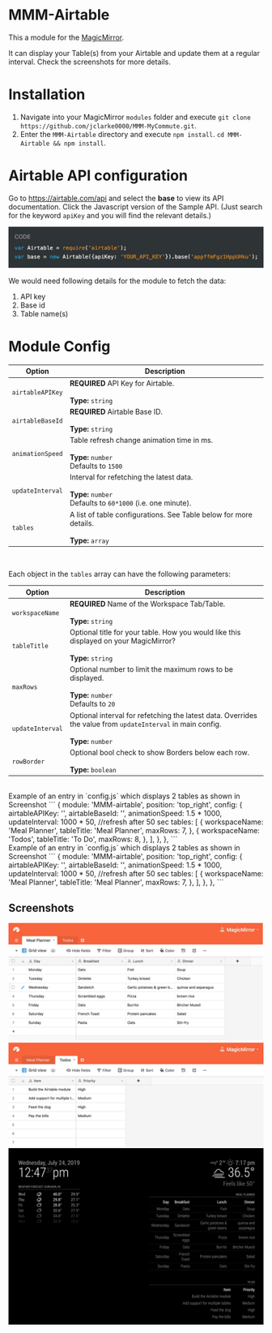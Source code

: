 
# MMM-Airtable
This a module for the [MagicMirror](https://github.com/MichMich/MagicMirror/tree/develop).

It can display your Table(s) from your Airtable and update them at a regular interval. Check the screenshots for more details.

# Installation
1. Navigate into your MagicMirror `modules` folder and execute
`git clone https://github.com/jclarke0000/MMM-MyCommute.git`.
3. Enter the `MMM-Airtable` directory and execute `npm install`.
`cd MMM-Airtable && npm install`.

# Airtable API configuration
Go to https://airtable.com/api and select the **base** to view its API documentation. Click the Javascript version of the Sample API. 
(Just search for the keyword `apiKey` and you will find the relevant details.)

![](screenshots/MMM_Airtable_airtableKey.jpg)

We would need following details for the module to fetch the data:
1. API key
2. Base id
3. Table name(s)

# Module Config
<table>
  <thead>
    <tr>
      <th>Option</th>
      <th>Description</th>
    </tr>
  </thead>
  <tbody>
    <tr>
      <td><code>airtableAPIKey</code></td>
      <td><strong>REQUIRED</strong> API Key for Airtable.<br><br><strong>Type:</strong> <code>string</code></td>
    </tr>
    <tr>
      <td><code>airtableBaseId</code></td>
      <td><strong>REQUIRED</strong> Airtable Base ID.<br><br><strong>Type:</strong> <code>string</code></td>
    </tr>
    <tr>
      <td><code>animationSpeed</code></td>
      <td>Table refresh change animation time in ms.<br><br><strong>Type:</strong> <code>number</code><br>Defaults to <code>1500</code></td>
    </tr>
    <tr>
      <td><code>updateInterval</code></td>
      <td>Interval for refetching the latest data.<br><br><strong>Type:</strong> <code>number</code><br>Defaults to <code>60*1000</code> (i.e. one minute).</td>
    </tr>
    <tr>
      <td><code>tables</code></td>
      <td>A list of table configurations. See Table below for more details.<br><br><strong>Type:</strong> <code>array</code></td>
    </tr>
  </tbody>
</table>
<br>

Each object in the `tables` array can have the following parameters:

<table>
  <thead>
    <tr>
      <th>Option</th>
      <th>Description</th>
    </tr>
  </thead>
  <tbody>
    <tr>
      <td><code>workspaceName</code></td>
      <td><strong>REQUIRED</strong> Name of the Workspace Tab/Table.<br><br><strong>Type:</strong> <code>string</code></td>
    </tr>
    <tr>
      <td><code>tableTitle</code></td>
      <td>Optional title for your table. How you would like this displayed on your MagicMirror?<br><br><strong>Type:</strong> <code>string</code></td>
    </tr>
    <tr>
      <td><code>maxRows</code></td>
      <td>Optional number to limit the maximum rows to be displayed.<br><br><strong>Type:</strong> <code>number</code><br>Defaults to <code>20</code></td>
    </tr>
    <tr>
      <td><code>updateInterval</code></td>
      <td>Optional interval for refetching the latest data. Overrides the value from <code>updateInterval</code> in main config.<br><br><strong>Type:</strong> <code>number</code></td>
    </tr>
    <tr>
      <td><code>rowBorder</code></td>
      <td>Optional bool check to show Borders below each row.<br><br><strong>Type:</strong> <code>boolean</code></td>
    </tr>
  </tbody>
</table>

<br>
Example of an entry in `config.js` which displays 2 tables as shown in Screenshot
```
{
  module: 'MMM-airtable',
  position: 'top_right',
  config: {
	airtableAPIKey: '<YOUR_API_KEY>',
	airtableBaseId: '<YOUR_BASE_ID>',
	animationSpeed: 1.5 * 1000,
	updateInterval: 1000 * 50, //refresh after 50 sec
	tables: [
	  {
		workspaceName: 'Meal Planner',
		tableTitle: 'Meal Planner',
		maxRows: 7,
	  },
	  {
		workspaceName: 'Todos',
		tableTitle: 'To Do',
		maxRows: 8,
	  },
	],
  },
},
```

<br>
Example of an entry in `config.js` which displays 2 tables as shown in Screenshot
```
{
  module: 'MMM-airtable',
  position: 'top_right',
  config: {
	airtableAPIKey: '<YOUR_API_KEY>',
	airtableBaseId: '<YOUR_BASE_ID>',
	animationSpeed: 1.5 * 1000,
	updateInterval: 1000 * 50, //refresh after 50 sec
	tables: [
	  {
		workspaceName: 'Meal Planner',
		tableTitle: 'Meal Planner',
		maxRows: 7,
	  },
	],
  },
},
```

## Screenshots
![](screenshots/MMM_Airtable_airtableTables.jpg)
![](screenshots/MMM_Airtable_mirror.jpg)
